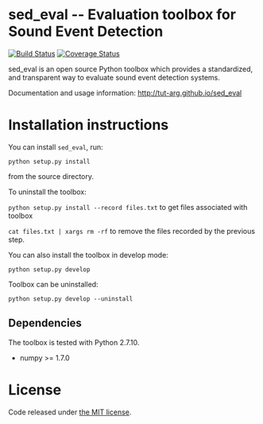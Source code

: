 sed_eval -- Evaluation toolbox for Sound Event Detection
========================================================

[![Build Status](https://travis-ci.org/TUT-ARG/sed_eval.svg?branch=master)](https://travis-ci.org/TUT-ARG/sed_eval)
[![Coverage Status](https://coveralls.io/repos/github/TUT-ARG/sed_eval/badge.svg?branch=master)](https://coveralls.io/github/TUT-ARG/sed_eval?branch=master)

sed_eval is an open source Python toolbox which provides a standardized, 
and transparent way to evaluate sound event detection systems. 

Documentation and usage information: http://tut-arg.github.io/sed_eval

Installation instructions
=========================

You can install ``sed_eval``, run:

``python setup.py install``

from the source directory.

To uninstall the toolbox:

``python setup.py install --record files.txt`` to get files associated with toolbox

``cat files.txt | xargs rm -rf`` to remove the files recorded by the previous step.

You can also install the toolbox in develop mode:

``python setup.py develop``

Toolbox can be uninstalled:

``python setup.py develop --uninstall``

Dependencies
------------

The toolbox is tested with Python 2.7.10. 

- numpy >= 1.7.0

License
=======

Code released under [the MIT license](https://github.com/TUT-ARG/sed_eval/tree/master/LICENSE.txt). 